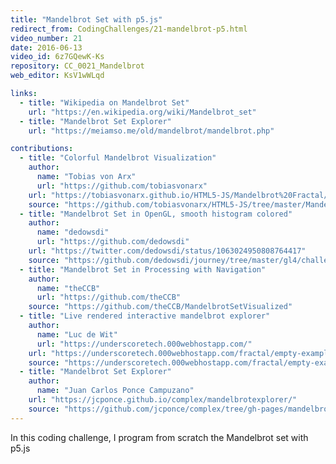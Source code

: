 ```yaml
---
title: "Mandelbrot Set with p5.js"
redirect_from: CodingChallenges/21-mandelbrot-p5.html
video_number: 21
date: 2016-06-13
video_id: 6z7GQewK-Ks
repository: CC_0021_Mandelbrot
web_editor: KsV1wWLqd

links:
  - title: "Wikipedia on Mandelbrot Set"
    url: "https://en.wikipedia.org/wiki/Mandelbrot_set"
  - title: "Mandelbrot Set Explorer"
    url: "https://meiamso.me/old/mandelbrot/mandelbrot.php"

contributions:
  - title: "Colorful Mandelbrot Visualization"
    author:
      name: "Tobias von Arx"
      url: "https://github.com/tobiasvonarx"
    url: "https://tobiasvonarx.github.io/HTML5-JS/Mandelbrot%20Fractal/"
    source: "https://github.com/tobiasvonarx/HTML5-JS/tree/master/Mandelbrot%20Fractal"
  - title: "Mandelbrot Set in OpenGL, smooth histogram colored"
    author:
      name: "dedowsdi"
      url: "https://github.com/dedowsdi"
    url: "https://twitter.com/dedowsdi/status/1063024950808764417"
    source: "https://github.com/dedowsdi/journey/tree/master/gl4/challenge/mandelbrot_set"
  - title: "Mandelbrot Set in Processing with Navigation"
    author:
      name: "theCCB"
      url: "https://github.com/theCCB"
    source: "https://github.com/theCCB/MandelbrotSetVisualized"
  - title: "Live rendered interactive mandelbrot explorer"
    author:
      name: "Luc de Wit"
      url: "https://underscoretech.000webhostapp.com/"
    url: "https://underscoretech.000webhostapp.com/fractal/empty-example/index.html"
    source: "https://underscoretech.000webhostapp.com/fractal/empty-example/index.html"
  - title: "Mandelbrot Set Explorer"
    author:
      name: "Juan Carlos Ponce Campuzano"
    url: "https://jcponce.github.io/complex/mandelbrotexplorer/"
    source: "https://github.com/jcponce/complex/tree/gh-pages/mandelbrotexplorer"
---
```

In this coding challenge, I program from scratch the Mandelbrot set with p5.js
